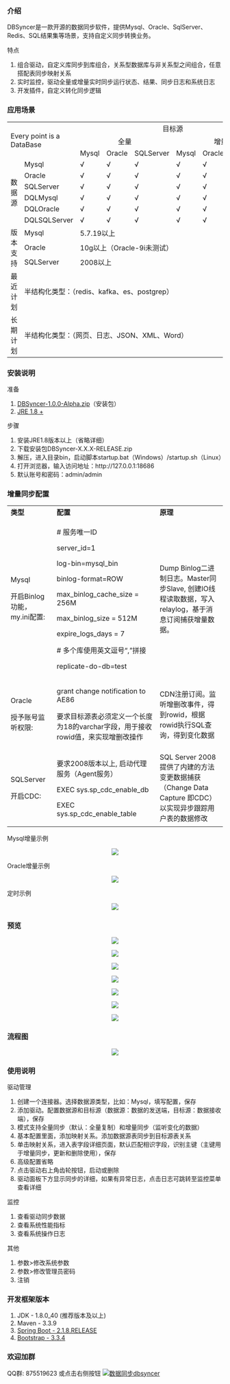 <div>
    <h3>介绍</h3>
    <p>DBSyncer是一款开源的数据同步软件，提供Mysql、Oracle、SqlServer、Redis、SQL结果集等场景，支持自定义同步转换业务。</p>
    <p>特点</p>
    <ol>
        <li>组合驱动，自定义库同步到库组合，关系型数据库与非关系型之间组合，任意搭配表同步映射关系</li>
        <li>实时监控，驱动全量或增量实时同步运行状态、结果、同步日志和系统日志</li>
        <li>开发插件，自定义转化同步逻辑</li>
    </ol>
</div>

<div>
    <h3>应用场景</h3>
    <table>
        <tbody>
            <tr>
                <td colspan="2" rowspan="3">Every point is a DataBase</td>
                <td colspan="6" align="center">目标源</td>
            </tr>
            <tr>
                <td colspan="3" align="center">全量</td>
                <td colspan="3" align="center">增量</td>
            </tr>
            <tr>
                <td>Mysql</td>
                <td>Oracle</td>
                <td>SQLServer</td>
                <td>Mysql</td>
                <td>Oracle</td>
                <td>SQLServer</td>
            </tr>
            <tr>
                <td rowspan="6">数据源</td>
                <td>Mysql</td>
                <td>√</td>
                <td>√</td>
                <td>√</td>
                <td>√</td>
                <td>√</td>
                <td>√</td>
            </tr>
            <tr>
                <td>Oracle</td>
                <td>√</td>
                <td>√</td>
                <td>√</td>
                <td>√</td>
                <td>√</td>
                <td>√</td>
            </tr>
            <tr>
                <td>SQLServer</td>
                <td>√</td>
                <td>√</td>
                <td>√</td>
                <td>√</td>
                <td>√</td>
                <td>√</td>
            </tr>
            <tr>
                <td>DQLMysql</td>
                <td>√</td>
                <td>√</td>
                <td>√</td>
                <td>√</td>
                <td>√</td>
                <td>√</td>
            </tr>
            <tr>
                <td>DQLOracle</td>
                <td>√</td>
                <td>√</td>
                <td>√</td>
                <td>√</td>
                <td>√</td>
                <td>√</td>
            </tr>
            <tr>
                <td>DQLSQLServer</td>
                <td>√</td>
                <td>√</td>
                <td>√</td>
                <td>√</td>
                <td>√</td>
                <td>√</td>
            </tr>
            <tr>
                <td rowspan="3">版本支持</td>
                <td>Mysql</td>
                <td colspan="7">5.7.19以上</td>
            </tr>
            <tr>
                <td>Oracle</td>
                <td colspan="7">10g以上（Oracle-9i未测试）</td>
            </tr>
            <tr>
                <td>SQLServer</td>
                <td colspan="7">2008以上</td>
            </tr>
            <tr>
                <td>最近计划</td>
                <td colspan="7">半结构化类型：（redis、kafka、es、postgrep）</td>
            </tr>
            <tr>
                <td>长期计划</td>
                <td colspan="7">半结构化类型：（网页、日志、JSON、XML、Word）</td>
            </tr>
        </tbody>
    </table>
    <h3>安装说明</h3>
    <p>准备</p>
    <ol>
        <li><a target="_blank" href="https://gitee.com/ghi/dbsyncer/releases">DBSyncer-1.0.0-Alpha.zip</a>（安装包）</li>
        <li><a target="_blank" href="https://www.oracle.com/java/technologies/jdk8-downloads.html">JRE 1.8 +</a></li>
    </ol>
    <p>步骤</p>
    <ol>
        <li>安装JRE1.8版本以上（省略详细）</li>
        <li>下载安装包DBSyncer-X.X.X-RELEASE.zip</li>
        <li>解压，进入目录bin，启动脚本startup.bat（Windows）/startup.sh（Linux）</li>
        <li>打开浏览器，输入访问地址：http://127.0.0.1:18686</li>
        <li>默认账号和密码：admin/admin</li>
    </ol>
    <h3>增量同步配置</h3>
    <table>
        <tbody>
            <tr>
                <td><b>类型</b></td>
                <td><b>配置</b></td>
                <td><b>原理</b></td>
            </tr>
            <tr>
                <td>
                    <p>Mysql</p>
                    <p>开启Binlog功能，my.ini配置:</p>
                </td>
                <td>
                    <p># 服务唯一ID</p>
                    <p>server_id=1</p>
                    <p>log-bin=mysql_bin</p>
                    <p>binlog-format=ROW</p>
                    <p>max_binlog_cache_size = 256M</p>
                    <p>max_binlog_size = 512M</p>
                    <p>expire_logs_days = 7</p>
                    <p># 多个库使用英文逗号“,”拼接</p>
                    <p>replicate-do-db=test</p>
                </td>
                <td>Dump Binlog二进制日志。Master同步Slave, 创建IO线程读取数据，写入relaylog，基于消息订阅捕获增量数据。</td>
            </tr>
            <tr>
                <td>
                    <p>Oracle</p>
                    <p>授予账号监听权限:</p>
                </td>
                <td>
                    <p>grant change notification to AE86</p>
                    <p>要求目标源表必须定义一个长度为18的varchar字段，用于接收rowid值，来实现增删改操作</p>
                </td>
                <td>CDN注册订阅。监听增删改事件，得到rowid，根据rowid执行SQL查询，得到变化数据</td>
            </tr>
            <tr>
                <td>
                    <p>SQLServer</p>
                    <p>开启CDC:</p>
                </td>
                <td>
                    <p>要求2008版本以上, 启动代理服务（Agent服务）</p>
                    <p>EXEC sys.sp_cdc_enable_db</p>
                    <p>EXEC sys.sp_cdc_enable_table</p>
                </td>
                <td>SQL Server 2008提供了内建的方法变更数据捕获（Change Data Capture 即CDC）以实现异步跟踪用户表的数据修改</td>
            </tr>
        </tbody>
    </table>
    <p>Mysql增量示例</p>
    <p align="center">
        <img src="https://images.gitee.com/uploads/images/2021/0518/004448_26286acc_376718.png" />
    </p>
    <p>Oracle增量示例</p>
    <p align="center">
        <img src="https://images.gitee.com/uploads/images/2021/0518/004239_d79cf045_376718.png" />
    </p>
    <p>定时示例</p>
    <p align="center">
        <img src="https://images.gitee.com/uploads/images/2020/1023/160953_d34d6d11_376718.png" />
    </p>
</div>

<div>
    <h3>预览</h3>
    <p align="center">
        <img src="https://images.gitee.com/uploads/images/2020/0519/000443_b52b4a8c_376718.png" />
    </p>
    <p align="center">
        <img src="https://images.gitee.com/uploads/images/2020/0602/221008_64dbb479_376718.png" />
    </p>
    <p align="center">
        <img src="https://images.gitee.com/uploads/images/2020/0602/221018_20d0ef67_376718.png" />
    </p>
    <p align="center">
        <img src="https://images.gitee.com/uploads/images/2020/0602/221029_c4f5d804_376718.png" />
    </p>
    <p align="center">
        <img src="https://images.gitee.com/uploads/images/2021/0518/004836_3b4b9e49_376718.png" />
    </p>
    <p align="center">
        <img src="https://images.gitee.com/uploads/images/2021/0518/004947_6883e6c8_376718.png" />
    </p>
    <p align="center">
        <img src="https://images.gitee.com/uploads/images/2021/0518/005017_31e6697b_376718.png" />
    </p>
    <h3>流程图</h3>
    <p align="center">
        <img src="http://assets.processon.com/chart_image/5d53b405e4b09965fac2ae27.png" />
    </p>
</div>

<div>
<h3>使用说明</h3>
    <p>驱动管理<p/>
    <ol>
        <li>创建一个连接器。选择数据源类型，比如：Mysql，填写配置，保存</li>
        <li>添加驱动。配置数据源和目标源（数据源：数据的发送端，目标源：数据接收端），保存</li>
        <li>模式支持全量同步（默认：全量复制）和增量同步（监听变化的数据）</li>
        <li>基本配置里面，添加映射关系。添加数据源表同步到目标源表关系</li>
        <li>单击映射关系，进入表字段详细页面，默认匹配相识字段，识别主键（主键用于增量同步，更新和删除使用），保存</li>
        <li>高级配置省略</li>
        <li>点击驱动右上角齿轮按钮，启动或删除</li>
        <li>驱动面板下方显示同步的详细，如果有异常日志，点击日志可跳转至监控菜单查看详细</li>
    </ol>
    <p>监控<p/>
    <ol>
        <li>查看驱动同步数据</li>
        <li>查看系统性能指标</li>
        <li>查看系统操作日志</li>
    </ol>
    <p>其他<p/>
    <ol>
        <li>参数>修改系统参数</li>
        <li>参数>修改管理员密码</li>
        <li>注销</li>
    </ol>
    <h3>开发框架版本</h3>
    <ol>
        <li>JDK - 1.8.0_40 (推荐版本及以上)</li>
        <li>Maven - 3.3.9</li>
        <li><a target="_blank" href="https://docs.spring.io/spring-boot/docs/2.1.8.RELEASE/reference/html/">Spring Boot - 2.1.8.RELEASE</a></li>
        <li><a target="_blank" href="http://getbootstrap.com">Bootstrap - 3.3.4</a></li>
    </ol>
</div>

<div>
    <h3>欢迎加群</h3>
    QQ群: 875519623 或点击右侧按钮 <a target="_blank" href="//shang.qq.com/wpa/qunwpa?idkey=fce8d51b264130bac5890674e7db99f82f7f8af3f790d49fcf21eaafc8775f2a"><img border="0" src="//pub.idqqimg.com/wpa/images/group.png" alt="数据同步dbsyncer" title="数据同步dbsyncer" />
</div>
